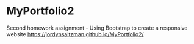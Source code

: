 # MyPortfolio2
Second homework assignment - Using Bootstrap to create a responsive website 
https://jordynsaltzman.github.io/MyPortfolio2/
